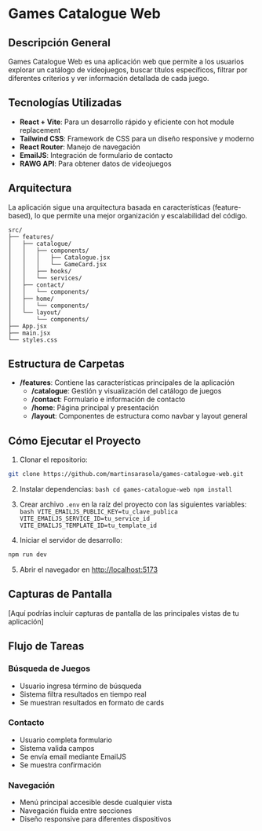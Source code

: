 
# Games Catalogue Web

## Descripción General
Games Catalogue Web es una aplicación web que permite a los usuarios explorar un catálogo de videojuegos, buscar títulos específicos, filtrar por diferentes criterios y ver información detallada de cada juego.

## Tecnologías Utilizadas
- **React + Vite**: Para un desarrollo rápido y eficiente con hot module replacement
- **Tailwind CSS**: Framework de CSS para un diseño responsive y moderno
- **React Router**: Manejo de navegación
- **EmailJS**: Integración de formulario de contacto
- **RAWG API**: Para obtener datos de videojuegos

## Arquitectura

La aplicación sigue una arquitectura basada en características (feature-based), lo que permite una mejor organización y escalabilidad del código.

```plaintext
src/
├── features/
│   ├── catalogue/
│   │   ├── components/
│   │   │   ├── Catalogue.jsx
│   │   │   └── GameCard.jsx
│   │   ├── hooks/
│   │   └── services/
│   ├── contact/
│   │   └── components/
│   ├── home/
│   │   └── components/
│   └── layout/
│       └── components/
├── App.jsx
├── main.jsx
└── styles.css
```

## Estructura de Carpetas

- **/features**: Contiene las características principales de la aplicación
  - **/catalogue**: Gestión y visualización del catálogo de juegos
  - **/contact**: Formulario e información de contacto
  - **/home**: Página principal y presentación
  - **/layout**: Componentes de estructura como navbar y layout general

## Cómo Ejecutar el Proyecto

1. Clonar el repositorio:
```bash
git clone https://github.com/martinsarasola/games-catalogue-web.git
```

2. Instalar dependencias:
`bash
cd games-catalogue-web
npm install
`

3. Crear archivo `.env` en la raíz del proyecto con las siguientes variables:
   `bash
VITE_EMAILJS_PUBLIC_KEY=tu_clave_publica
VITE_EMAILJS_SERVICE_ID=tu_service_id
VITE_EMAILJS_TEMPLATE_ID=tu_template_id
   `

4. Iniciar el servidor de desarrollo:
```bash
npm run dev
```

5. Abrir el navegador en [http://localhost:5173](http://localhost:5173)

## Capturas de Pantalla
[Aquí podrías incluir capturas de pantalla de las principales vistas de tu aplicación]

## Flujo de Tareas

### Búsqueda de Juegos
- Usuario ingresa término de búsqueda
- Sistema filtra resultados en tiempo real
- Se muestran resultados en formato de cards

### Contacto
- Usuario completa formulario
- Sistema valida campos
- Se envía email mediante EmailJS
- Se muestra confirmación

### Navegación
- Menú principal accesible desde cualquier vista
- Navegación fluida entre secciones
- Diseño responsive para diferentes dispositivos
```
